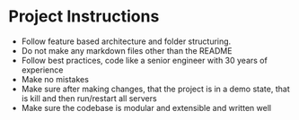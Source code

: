 # Project Instructions

- Follow feature based architecture and folder structuring.
- Do not make any markdown files other than the README
- Follow best practices, code like a senior engineer with 30 years of experience
- Make no mistakes
- Make sure after making changes, that the project is in a demo state, that is kill and then run/restart all servers
- Make sure the codebase is modular and extensible and written well
